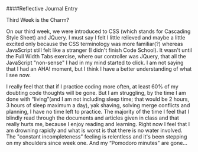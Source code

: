 ####Reflective Journal Entry 

Third Week is the Charm?

On our third week, we were introduced to CSS (which stands for Cascading Style Sheet) and JQuery. I must say I felt I little relieved and maybe a little excited only because the CSS terminology was more familiar(?) whereas JavaScript still felt like a stranger (I didn't finish Code School). It wasn't until the Full Width Tabs exercise, where our controller was JQuery, that all the JavaScript "non-sense" I had in my mind started to click. I am not saying that I had an AHA! moment, but I think I have a better understanding of what I see now.

I really feel that that if I practice coding more often, at least 60% of my doubting code thoughts will be gone. But I am struggling, by the time I am done with “living”(and I am not including sleep time; that would be 2 hours, 3 hours of sleep maximum a day), yak shaving, solving merge conflicts and planning, I have no time left to practice. The majority of the time I feel that I blindly read through the documents and articles given in class and that really hurts me, because I enjoy reading and learning. Right now I feel that I am drowning rapidly and what is worst is that there is no water involved. The "constant incompleteness” feeling is relentless and it's been stepping on my shoulders since week one. And my “Pomodoro minutes” are gone...





